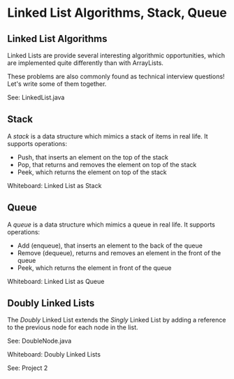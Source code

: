 # Linked List Algorithms, Stack, Queue

## Linked List Algorithms

Linked Lists are provide several interesting algorithmic opportunities,
which are implemented quite differently than with ArrayLists.

These problems are also commonly found as technical interview questions!
Let's write some of them together.

See: LinkedList.java

## Stack

A *stack* is a data structure which mimics a stack of items in real life.
It supports operations:

 - Push, that inserts an element on the top of the stack
 - Pop, that returns and removes the element on top of the stack
 - Peek, which returns the element on top of the stack

Whiteboard: Linked List as Stack

## Queue

A *queue* is a data structure which mimics a queue in real life.
It supports operations:

 - Add (enqueue), that inserts an element to the back of the queue
 - Remove (dequeue), returns and removes an element in the front of the queue
 - Peek, which returns the element in front of the queue
 
Whiteboard: Linked List as Queue

## Doubly Linked Lists

The *Doubly* Linked List extends the *Singly* Linked List by adding a reference to the previous node
for each node in the list.

See: DoubleNode.java

Whiteboard: Doubly Linked Lists

See: Project 2
